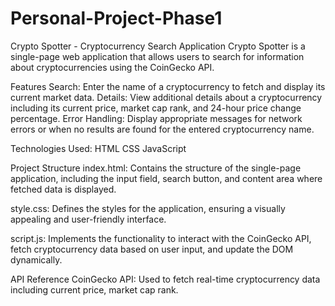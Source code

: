 # Personal-Project-Phase1
Crypto Spotter - Cryptocurrency Search Application
Crypto Spotter is a single-page web application that allows users to search for information about cryptocurrencies using the CoinGecko API.

Features
Search: Enter the name of a cryptocurrency to fetch and display its current market data.
Details: View additional details about a cryptocurrency including its current price, market cap rank, and 24-hour price change percentage.
Error Handling: Display appropriate messages for network errors or when no results are found for the entered cryptocurrency name.

Technologies Used:
HTML
CSS
JavaScript

Project Structure
index.html: Contains the structure of the single-page application, including the input field, search button, and content area where fetched data is displayed.

style.css: Defines the styles for the application, ensuring a visually appealing and user-friendly interface.

script.js: Implements the functionality to interact with the CoinGecko API, fetch cryptocurrency data based on user input, and update the DOM dynamically.


API Reference
CoinGecko API: Used to fetch real-time cryptocurrency data including current price, market cap rank.